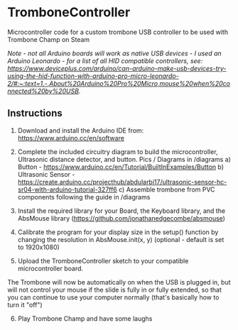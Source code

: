 # TromboneController
Microcontroller code for a custom trombone USB controller to be used with Trombone Champ on Steam

*Note - not all Arduino boards will work as native USB devices - I used an Arduino Leonardo - for a list of all HID compatible controllers, see: https://www.deviceplus.com/arduino/can-arduino-make-usb-devices-try-using-the-hid-function-with-arduino-pro-micro-leonardo-2/#:~:text=1.-,About%20Arduino%20Pro%20Micro,mouse%20when%20connected%20by%20USB.*

## Instructions

1) Download and install the Arduino IDE from: https://www.arduino.cc/en/software

2) Complete the included circuitry diagram to build the microcontroller, Ultrasonic distance detector, and button. Pics / Diagrams in /diagrams
  a) Button - https://www.arduino.cc/en/Tutorial/BuiltInExamples/Button
  b) Ultrasonic Sensor - https://create.arduino.cc/projecthub/abdularbi17/ultrasonic-sensor-hc-sr04-with-arduino-tutorial-327ff6
  c) Assemble trombone from PVC components following the guide in /diagrams
  
3) Install the required library for your Board, the Keyboard library, and the AbsMouse library (https://github.com/jonathanedgecombe/absmouse)
4) Calibrate the program for your display size in the setup() function by changing the resolution in AbsMouse.init(x, y) (optional - default is set to 1920x1080)
5) Upload the TromboneController sketch to your compatible microcontroller board.


The Trombone will now be automatically on when the USB is plugged in, but will not control your mouse if the slide is fully in or fully extended, so that you can continue to use your computer normally (that's basically how to turn it "off")

6) Play Trombone Champ and have some laughs

